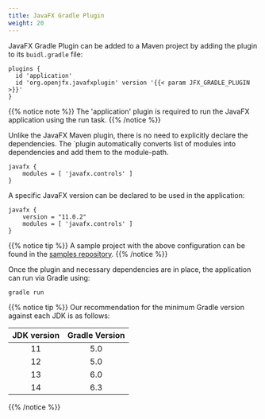 ```yaml
---
title: JavaFX Gradle Plugin
weight: 20
---
```


JavaFX Gradle Plugin can be added to a Maven project by adding the plugin to its `buidl.gradle` file:

```
plugins {
  id 'application'
  id 'org.openjfx.javafxplugin' version '{{< param JFX_GRADLE_PLUGIN >}}'
}
```

{{% notice note %}}
The 'application' plugin is required to run the JavaFX application using the run task.
{{% /notice %}}

Unlike the JavaFX Maven plugin, there is no need to explicitly declare the dependencies.
The `plugin automatically converts list of modules into dependencies and add them to the module-path.

```
javafx {
    modules = [ 'javafx.controls' ]
}
```

A specific JavaFX version can be declared to be used in the application:

```
javafx {
    version = "11.0.2"
    modules = [ 'javafx.controls' ]
}
```

{{% notice tip %}}
A sample project with the above configuration can be found in the [samples repository](https://github.com/openjfx/samples/blob/master/HelloFX/Gradle/hellofx/).
{{% /notice %}}

Once the plugin and necessary dependencies are in place, the application can run via Gradle using:

```
gradle run
```

{{% notice tip %}}
Our recommendation for the minimum Gradle version against each JDK is as follows:

| JDK version | Gradle Version |
|:-----------:|:--------------:|
|      11     |       5.0      |
|      12     |       5.0      |
|      13     |       6.0      |
|      14     |       6.3      |

{{% /notice %}}